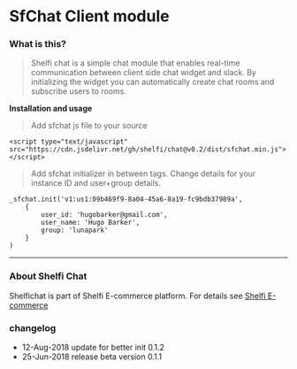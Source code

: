 # SfChat Client module


### What is this?

> Shelfi chat is a simple chat module that enables real-time communication between client side chat widget and slack. By initializing the widget you can automatically create chat rooms and subscribe users to rooms.



**Installation and usage**

> Add sfchat js file to your source

    <script type="text/javascript" src="https://cdn.jsdelivr.net/gh/shelfi/chat@v0.2/dist/sfchat.min.js"></script>

> Add sfchat initializer in between *<body></body>* tags. Change details for your instance ID and user+group details.

    _sfchat.init('v1:us1:09b469f9-8a04-45a6-8a19-fc9bdb37989a', 
	    {
		    user_id: 'hugobarker@gmail.com', 
		    user_name: 'Hugo Barker', 
		    group: 'lunapark'
	    }
    )



----

### About Shelfi Chat
Shelfichat is part of Shelfi E-commerce platform. For details see [Shelfi E-commerce](http://shelfi.net)

### changelog
* 12-Aug-2018 update for better init 0.1.2
* 25-Jun-2018 release beta version 0.1.1